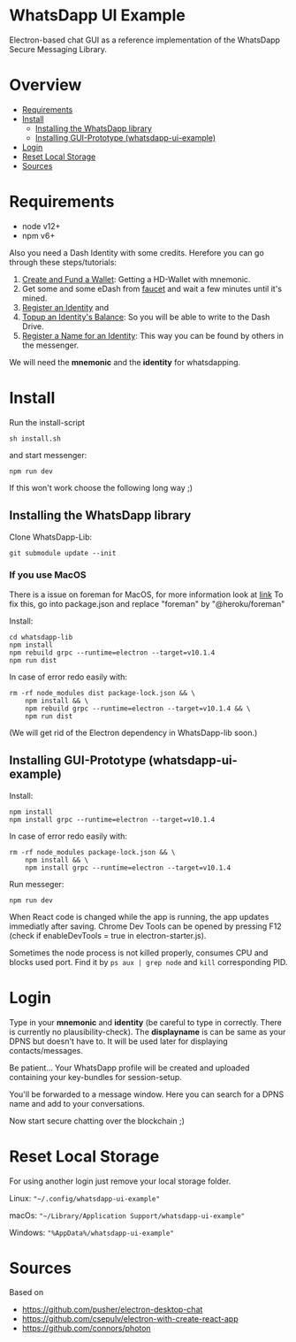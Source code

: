 # WhatsDapp UI Example

Electron-based chat GUI as a reference implementation of the WhatsDapp Secure Messaging Library.

# Overview

- [Requirements](#requirements)
- [Install](#install)
  * [Installing the WhatsDapp library](#installing-the-whatsdapp-library)
  * [Installing GUI-Prototype (whatsdapp-ui-example)](#installing-gui-prototype--whatsdapp-ui-example-)
- [Login](#login)
- [Reset Local Storage](#reset-local-storage)
- [Sources](#sources)


# Requirements
 - node v12+
 - npm v6+

Also you need a Dash Identity with some credits. Herefore you can go through these steps/tutorials:
 1. [Create and Fund a Wallet](https://dashplatform.readme.io/docs/tutorial-create-and-fund-a-wallet): Getting a HD-Wallet with mnemonic.
 2. Get some and some eDash from [faucet](http://faucet.evonet.networks.dash.org) and wait a few minutes until it's mined.
 3. [Register an Identity](https://dashplatform.readme.io/docs/tutorial-register-an-identity) and
 4. [Topup an Identity's Balance](https://dashplatform.readme.io/docs/tutorial-topup-an-identity-balance): 
 	So you will be able to write to the Dash Drive.
 5. [Register a Name for an Identity](https://dashplatform.readme.io/docs/tutorial-register-a-name-for-an-identity): 
 	This way you can be found by others in the messenger.

We will need the **mnemonic** and the **identity** for whatsdapping.

# Install

Run the install-script

    sh install.sh

and start messenger: 

    npm run dev

If this won't work choose the following long way ;)

## Installing the WhatsDapp library

Clone WhatsDapp-Lib:

    git submodule update --init

### If you use MacOS
There is a issue on foreman for MacOS, for more information look at [link](https://stackoverflow.com/questions/45422184/heroku-local-on-exit-null-throws-err-unknown-signal-error/49716045#49716045)
To fix this, go into package.json and replace "foreman" by "@heroku/foreman"

Install:

    cd whatsdapp-lib
    npm install
    npm rebuild grpc --runtime=electron --target=v10.1.4
    npm run dist

In case of error redo easily with:

    rm -rf node_modules dist package-lock.json && \
        npm install && \
        npm rebuild grpc --runtime=electron --target=v10.1.4 && \
        npm run dist

(We will get rid of the Electron dependency in WhatsDapp-lib soon.)

## Installing GUI-Prototype (whatsdapp-ui-example)

Install:

    npm install
    npm install grpc --runtime=electron --target=v10.1.4
    
In case of error redo easily with:
    
    rm -rf node_modules package-lock.json && \
        npm install && \
        npm install grpc --runtime=electron --target=v10.1.4

Run messeger:

    npm run dev

When React code is changed while the app is running, the app updates immediatly after saving.
Chrome Dev Tools can be opened by pressing F12 (check if enableDevTools = true in electron-starter.js).

Sometimes the node process is not killed properly, consumes CPU and blocks used port. 
Find it by `ps aux | grep node` and `kill` corresponding PID.

# Login

Type in your **mnemonic** and **identity** (be careful to type in correctly. There is currently no plausibility-check).
The **displayname** is can be same as your DPNS but doesn't have to. 
It will be used later for displaying contacts/messages.

Be patient... Your WhatsDapp profile will be created and uploaded containing your key-bundles for session-setup.

You'll be forwarded to a message window.
Here you can search for a DPNS name and add to your conversations. 

Now start secure chatting over the blockchain ;)

# Reset Local Storage

For using another login just remove your local storage folder.

Linux: `"~/.config/whatsdapp-ui-example"`

macOs: `"~/Library/Application Support/whatsdapp-ui-example"`

Windows: `"%AppData%/whatsdapp-ui-example"`


# Sources

Based on
* https://github.com/pusher/electron-desktop-chat 
* https://github.com/csepulv/electron-with-create-react-app
* https://github.com/connors/photon
